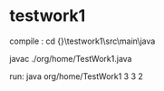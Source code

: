 # testwork1


compile :
 cd {}\testwork1\src\main\java

 javac ./org/home/TestWork1.java

run:
 java org/home/TestWork1 3 3 2
